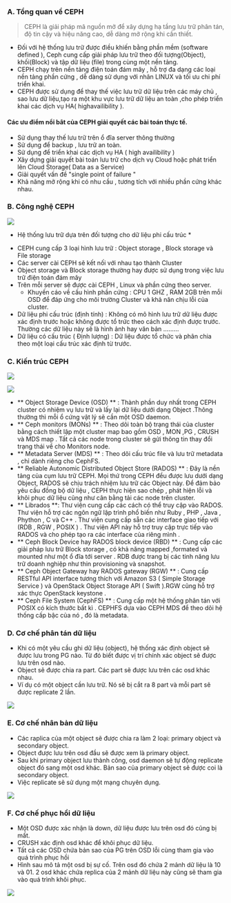
### A. Tổng quan về CEPH

> CEPH là giải pháp mã nguồn mở để xây dựng hạ tầng lưu trữ phân tán, độ tin cậy và hiệu năng cao, dễ dàng mở rộng khi cần thiết.

- Đối với hệ thống lưu trữ được điều khiến bằng phần mềm (software defined ), Ceph cung cấp giải pháp lưu trữ theo đối tượng(Object), 
khối(Block) và tập dữ liệu (file) trong cùng một nền tảng.
- CEPH chạy trên nền tảng điện toán đám mây , hỗ trợ đa dạng các loại nền tảng phần cứng , dễ dàng sử dụng với nhân LINUX và tối ưu 
chi phí triển khai.
- CEPH được sử dụng để thay thế việc lưu trữ dữ liệu trên các máy chủ , sao lưu dữ liệu,tạo ra một khu vực lưu trữ dữ liệu an toàn ,cho phép 
triển khai các dịch vụ HA( highavailibility ).

#### Các ưu điểm nổi bât của CEPH giải quyết các bài toán thực tế.

- Sử dụng thay thế lưu trữ trên ổ đĩa server thông thường
- Sử dụng để backup , lưu trữ an toàn.
- Sử dụng để triển khai các dịch vụ HA ( high availibility )
- Xây dựng giải quyết bài toán lưu trữ cho dịch vụ Cloud hoặc phát triển lên Cloud Storage( Data as a Service)
- Giải quyết vấn đề "single point of failure "
- Khả năng mở rộng khi có nhu cầu , tương tích với nhiều phần cứng khác nhau.

### B. Công nghệ CEPH 

![](../images/1.png)

* Hệ thống lưu trữ dựa trên đối tượng cho dữ liệu phi cấu trúc *

- CEPH cung cấp 3 loại hình lưu trữ : Object storage , Block storage và File storage
- Các server cài CEPH sẽ kết nối với nhau tạo thành Cluster
- Object storage và Block storage thường hay được sử dụng trong việc lưu trữ điện toán đám mây
- Trên mỗi server sẽ được cài CEPH , Linux và phần cứng theo server.
	- Khuyến cáo về cấu hình phần cứng : CPU 1 GHZ , RAM 2GB trên mỗi OSD để đáp ứng cho môi trường Cluster và khả năn chịu lỗi của cluster.
- Dữ liệu phi cấu trúc (định tính) : Không có mô hình lưu trữ dữ liệu được xác định trước hoặc không được tổ trức theo cách xác định được trước.
Thường các dữ liệu này sẽ là hình ảnh hay văn bản .........
- Dữ liệu có cấu trúc ( Định lượng) : Dữ liệu được tổ chức và phân chia theo một loại cấu trúc xác định từ trước.

### C. Kiến trúc CEPH 

![](../images/2.png)

![](../images/3.png)

- ** Object Storage Device (OSD) ** : Thành phần duy nhất trong CEPH cluster có nhiệm vụ lưu trữ và lấy lại dữ liệu dưới dạng Object .Thông thường 
thì mỗi ổ cứng vật lý sẽ cần một OSD daemon.
- ** Ceph monitors (MONs) ** : Theo dõi toàn bộ trạng thái của cluster bằng cách thiết lập một cluster map bao gồm OSD , MON ,PG , CRUSH và MDS map .
Tất cả các node trong cluster sẽ gửi thông tin thay đổi trạng thái về cho Monitors node.
- ** Metadata Server (MDS) ** : Theo dõi cấu trúc file và lưu trữ metadata , chỉ dành riêng cho CephFS.
- ** Reliable Autonomic Distributed Object Store (RADOS) ** : Đây là nền tảng của cụm lưu trữ CEPH. Mọi thứ trong CEPH đều được lưu dưới dạng Object,
RADOS sẽ chịu trách nhiệm lưu trữ các Object này. Để đảm bảo yêu cầu đồng bộ dữ liệu , CEPH thực hiện sao chép , phát hiện lỗi và khôi phục dữ liệu cũng
như cân bằng tải các node trên cluster.
- ** Librados **: Thư viện cung cấp các cách có thể truy cập vào RADOS. Thư viện hỗ trợ các ngôn ngữ lập trình phổ biến như Ruby , PHP , Java , Phython ,
C và C++ . Thư viện cung cấp sẵn các interface giao tiếp với (RDB , RGW , POSIX ) . Thư viện API này hỗ trợ truy cập trực tiếp vào RADOS và cho phép tạo
ra các interface của riêng mình .
- ** Ceph Block Device hay RADOS block device (RBD) ** : Cung cấp các giải pháp lưu trữ Block storage , có khả năng mapped ,formated và mounted như một ổ 
đĩa tới server . RDB được trang bị các tinh năng lưu trữ doanh nghiệp như thin provisioning và snapshot.
- ** Ceph Object Gateway hay RADOS gateway (RGW) ** : Cung cấp RESTful API interface tương thích với Amazon S3 ( Simple Storage Service ) và OpenStack Object 
Storage API ( Swift ).RGW cũng hỗ trợ xác thực OpenStack keystone .
- ** Ceph File System (CephFS) ** : Cung cấp một hệ thống phân tán với POSIX có kích thước bất kì . CEPHFS dựa vào CEPH MDS để theo dõi hệ thống cấp bậc của
nó , đó là metadata.


### D. Cơ chế phân tán dữ liệu

- Khi có một yêu cầu ghi dữ liệu (object), hệ thống xác định object sẽ được lưu trong PG nào. Từ đó biết được vị trí chính xác object sẽ được lưu trên osd nào.
- Object sẽ được chia ra part. Các part sẽ được lưu trên các osd khác nhau.
- Ví dụ có một object cần lưu trữ. Nó sẽ bị cắt ra 8 part và mỗi part sẽ được replicate 2 lần.

![](../images/4.png)

### E. Cơ chế nhân bản dữ liệu 

- Các raplica của một object sẽ được chia ra làm 2 loại: primary object và secondary object.
- Object được lưu trên osd đầu sẽ được xem là primary object.
- Sau khi primary object lưu thành công, osd daemon sẽ tự động replicate object đó sang một osd khác. Bản sao của primary object sẽ được coi là secondary object.
- Việc replicate sẽ sử dụng một mạng chuyên dụng.

![](../images/5.png)

### F. Cơ chế phục hồi dữ liệu 

- Một OSD được xác nhận là down, dữ liệu được lưu trên osd đó cũng bị mất.
- CRUSH xác định osd khác để khôi phục dữ liệu.
- Tất cả các OSD chứa bản sao của PG trên OSD lỗi cùng tham gia vào quá trình phục hồi
- Hình sau mô tả một osd bị sự cố. Trên osd đó chứa 2 mảnh dữ liệu là 10 và 01. 2 osd khác chứa replica của 2 mảnh dữ liệu này cũng sẽ tham gia vào quá 
trình khôi phục.

![](../images/6.png)

 









